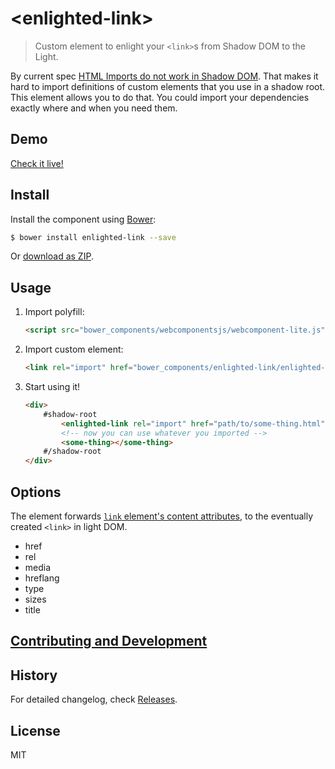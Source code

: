 # &lt;enlighted-link&gt;

> Custom element to enlight your `<link>`s from Shadow DOM to the Light.

By current spec [HTML Imports do not work in Shadow DOM](https://github.com/w3c/webcomponents/issues/628). That makes it hard to import definitions of custom elements that you use in a shadow root. This element allows you to do that. You could import your dependencies exactly where and when you need them.

## Demo

[Check it live!](http://Juicy.github.io/enlighted-link)

## Install

Install the component using [Bower](http://bower.io/):

```sh
$ bower install enlighted-link --save
```

Or [download as ZIP](https://github.com/Juicy/enlighted-link/archive/master.zip).

## Usage

1. Import polyfill:

    ```html
    <script src="bower_components/webcomponentsjs/webcomponent-lite.js"></script>
    ```

2. Import custom element:

    ```html
    <link rel="import" href="bower_components/enlighted-link/enlighted-link.html">
    ```

3. Start using it!

    ```html
    <div>
        #shadow-root
            <enlighted-link rel="import" href="path/to/some-thing.html"></enlighted-link>
            <!-- now you can use whatever you imported -->
            <some-thing></some-thing>
        #/shadow-root
    </div>
    ```

## Options

The element forwards [`link` element's content attributes](https://dev.w3.org/html5/spec-preview/the-link-element.html), to the eventually created `<link>` in light DOM.

- href
- rel
- media
- hreflang
- type
- sizes
- title


## [Contributing and Development](CONTRIBUTING.md)

## History

For detailed changelog, check [Releases](https://github.com/Juicy/enlighted-link/releases).

## License

MIT
